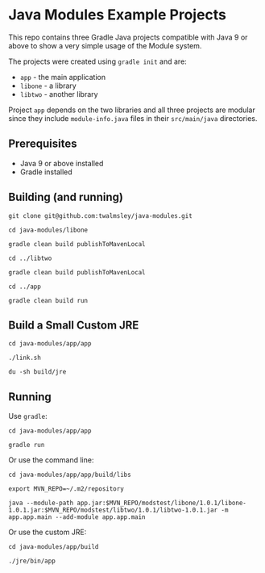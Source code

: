 # Java Modules Example Projects

This repo contains three Gradle Java projects compatible with Java 9 or above to show a very simple usage of the Module system.

The projects were created using `gradle init` and are:

- `app` - the main application
- `libone` - a library
- `libtwo` - another library

Project `app` depends on the two libraries and all three projects are modular since they include `module-info.java` files in their `src/main/java` directories.

## Prerequisites

- Java 9 or above installed
- Gradle installed

## Building (and running)

```shell
git clone git@github.com:twalmsley/java-modules.git

cd java-modules/libone

gradle clean build publishToMavenLocal

cd ../libtwo

gradle clean build publishToMavenLocal

cd ../app

gradle clean build run
```

## Build a Small Custom JRE

```shell
cd java-modules/app/app

./link.sh

du -sh build/jre
```

## Running

Use `gradle`:
```shell
cd java-modules/app/app

gradle run
```

Or use the command line:
```shell
cd java-modules/app/app/build/libs

export MVN_REPO=~/.m2/repository

java --module-path app.jar:$MVN_REPO/modstest/libone/1.0.1/libone-1.0.1.jar:$MVN_REPO/modstest/libtwo/1.0.1/libtwo-1.0.1.jar -m app.app.main --add-module app.app.main
```

Or use the custom JRE:
```shell
cd java-modules/app/build

./jre/bin/app
```

